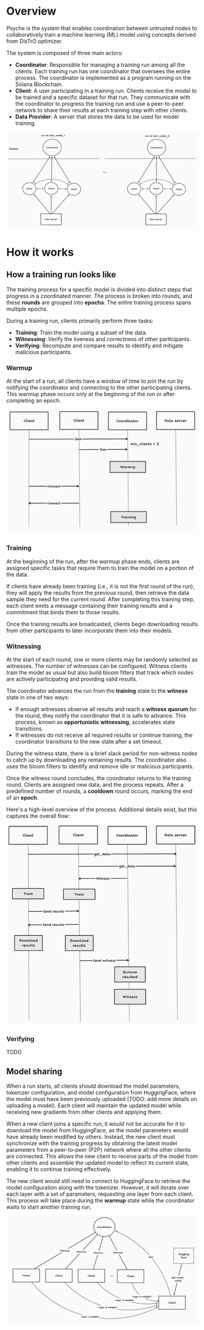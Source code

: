 # Overview

Psyche is the system that enables coordination between untrusted nodes to collaboratively train a machine learning (ML) model using concepts derived from DisTrO optimizer.

The system is composed of three main actors:

- **Coordinator**: Responsible for managing a training run among all the clients. Each training run has one coordinator that oversees the entire process. The coordinator is implemented as a program running on the Solana Blockchain.
- **Client**: A user participating in a training run. Clients receive the model to be trained and a specific dataset for that run. They communicate with the coordinator to progress the training run and use a peer-to-peer network to share their results at each training step with other clients.
- **Data Provider**: A server that stores the data to be used for model training.

![Architecture example for two training runs](images/architecture.png)

# How it works

## How a training run looks like

The training process for a specific model is divided into distinct steps that progress in a coordinated manner. The process is broken into rounds, and these **rounds** are grouped into **epochs**. The entire training process spans multiple epochs.

During a training run, clients primarily perform three tasks:

- **Training**: Train the model using a subset of the data.
- **Witnessing**: Verify the liveness and correctness of other participants.
- **Verifying**: Recompute and compare results to identify and mitigate malicious participants.

### Warmup

At the start of a run, all clients have a window of time to join the run by notifying the coordinator and connecting to the other participating clients. This warmup phase occurs only at the beginning of the run or after completing an epoch.

![Warmup flow](images/warmup.png)

### Training

At the beginning of the run, after the _warmup_ phase ends, clients are assigned specific tasks that require them to train the model on a portion of the data.

If clients have already been training (i.e., it is not the first round of the run), they will apply the results from the previous round, then retrieve the data sample they need for the current round. After completing this training step, each client emits a message containing their training results and a commitment that binds them to those results.

Once the training results are broadcasted, clients begin downloading results from other participants to later incorporate them into their models.

### Witnessing

At the start of each round, one or more clients may be randomly selected as witnesses. The number of witnesses can be configured. Witness clients train the model as usual but also build bloom filters that track which nodes are actively participating and providing valid results.

The coordinator advances the run from the **training** state to the **witness** state in one of two ways:

- If enough witnesses observe all results and reach a **witness quorum** for the round, they notify the coordinator that it is safe to advance. This process, known as **opportunistic witnessing**, accelerates state transitions.
- If witnesses do not receive all required results or continue training, the coordinator transitions to the new state after a set timeout.

During the witness state, there is a brief slack period for non-witness nodes to catch up by downloading any remaining results. The coordinator also uses the bloom filters to identify and remove idle or malicious participants.

Once the witness round concludes, the coordinator returns to the training round. Clients are assigned new data, and the process repeats. After a predefined number of rounds, a **cooldown** round occurs, marking the end of an **epoch**.

Here's a high-level overview of the process. Additional details exist, but this captures the overall flow:

![An example of opportunistic witness](images/training.png)

### Verifying

TODO

## Model sharing

When a run starts, all clients should download the model parameters, tokenizer configuration, and model configuration from HuggingFace, where the model must have been previously uploaded (TODO: add more details on uploading a model). Each client will maintain the updated model while receiving new gradients from other clients and applying them.

When a new client joins a specific run, it would not be accurate for it to download the model from HuggingFace, as the model parameters would have already been modified by others. Instead, the new client must synchronize with the training progress by obtaining the latest model parameters from a peer-to-peer (P2P) network where all the other clients are connected. This allows the new client to receive parts of the model from other clients and assemble the updated model to reflect its current state, enabling it to continue training effectively.

The new client would still need to connect to HuggingFace to retrieve the model configuration along with the tokenizer. However, it will iterate over each layer with a set of parameters, requesting one layer from each client. This process will take place during the **warmup** state while the coordinator waits to start another training run.

![Model sharing via P2P](images/model-sharing.png)
